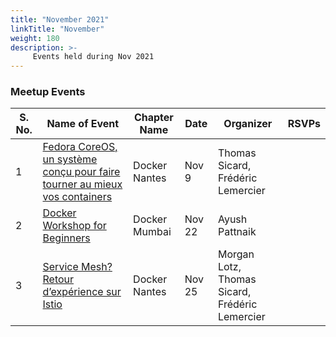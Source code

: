 ```yaml
---
title: "November 2021"
linkTitle: "November"
weight: 180
description: >-
     Events held during Nov 2021
---
```



### Meetup Events

| S. No. |   Name of Event    |   Chapter Name  |   Date     |  Organizer  |  RSVPs  | 
|-----------|-----------|-------------|----------------|-------------|------------|
| 1 | [Fedora CoreOS, un système conçu pour faire tourner au mieux vos containers](https://www.meetup.com/Docker-Nantes/events/281670123/) | Docker Nantes | Nov 9 | Thomas Sicard, Frédéric Lemercier |  | 
| 2 | [Docker Workshop for Beginners](https://www.meetup.com/Docker-Mumbai/events/282016470//) | Docker Mumbai | Nov 22 | Ayush Pattnaik |  | <br>
| 3 | [Service Mesh? Retour d’expérience sur Istio](https://www.meetup.com/Docker-Nantes) | Docker Nantes | Nov 25 | Morgan Lotz, Thomas Sicard, Frédéric Lemercier |  | <br>
